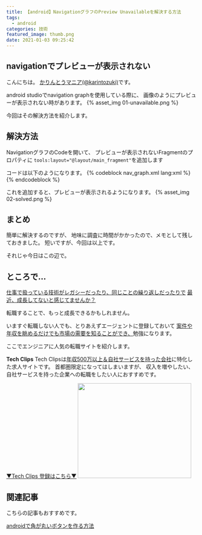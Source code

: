 ```yaml
---
title: 【android】NavigationグラフのPreview Unavailableを解決する方法
tags:
  - android
categories: 技術
featured_image: thumb.png
date: 2021-01-03 09:25:42
---
```



## navigationでプレビューが表示されない
こんにちは。 [かりんとうマニア(@karintozuki)](https://twitter.com/karintozuki)です。  

android studioでnavigation graphを使用している際に、
画像のようにプレビューが表示されない時があります。
{% asset_img 01-unavailable.png %}

<!-- more -->
今回はその解決方法を紹介します。

## 解決方法
NavigationグラフのCodeを開いて、
プレビューが表示されないFragmentのプロパティに
`tools:layout="@layout/main_fragment"`を追加します

コードは以下のようになります。
{% codeblock nav_graph.xml lang:xml %}
<fragment
    android:id="@+id/mainFragment"
    android:name="com.bedroomcomputing.example.ui.main.MainFragment"
    android:label="MainFragment" 
    tools:layout="@layout/main_fragment"
    />
{% endcodeblock %}

これを追加すると、プレビューが表示されるようになります。
{% asset_img 02-solved.png %}

## まとめ
簡単に解決するのですが、
地味に調査に時間がかかったので、メモとして残しておきました。
短いですが、今回は以上です。

それじゃ今日はこの辺で。

## ところで...
<u>仕事で扱っている技術がレガシーだったり、同じことの繰り返しだったりで</u>
<u>最近、成長してないと感じてませんか？</u>

転職することで、もっと成長できるかもしれません。

いますぐ転職しない人でも、とりあえずエージェントに登録しておいて
<u>案件や年収を眺めるだけでも市場の需要を知ることができ、</u>勉強になります。

ここでエンジニアに人気の転職サイトを紹介します。

**Tech Clips**
Tech Clipsは<u>年収500万以上＆自社サービスを持った会社</u>に特化した求人サイトです。
首都圏限定になってはしまいますが、
収入を増やしたい、自社サービスを持った企業への転職をしたい人におすすめです。

[▼Tech Clips 登録はこちら▼](https://px.a8.net/svt/ejp?a8mat=3H3JXF+DE94S2+3SWM+61Z81)
<a href="https://px.a8.net/svt/ejp?a8mat=3H3JXF+DE94S2+3SWM+61Z81" rel="nofollow">
<img border="0" width="300" height="250" alt="" src="https://www20.a8.net/svt/bgt?aid=210117795810&wid=001&eno=01&mid=s00000017743001017000&mc=1"></a>
<img border="0" width="1" height="1" src="https://www12.a8.net/0.gif?a8mat=3H3JXF+DE94S2+3SWM+61Z81" alt="">


## 関連記事
こちらの記事もおすすめです。  

[androidで角が丸いボタンを作る方法](/2020/12/2020-1227-android-rounded-button/)